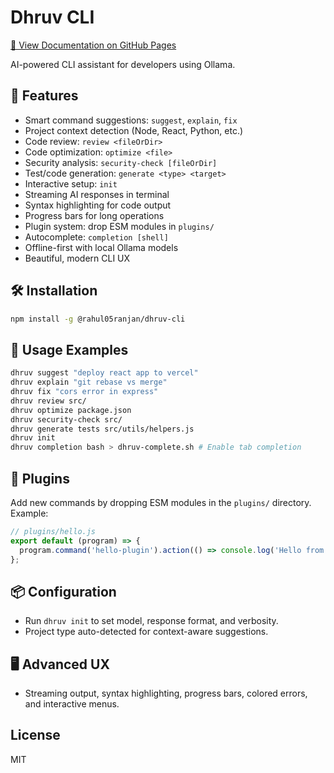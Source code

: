 # Dhruv CLI

[📖 View Documentation on GitHub Pages](https://rahul05ranjan.github.io/dhruv-cli/)

AI-powered CLI assistant for developers using Ollama.

## 🚀 Features
- Smart command suggestions: `suggest`, `explain`, `fix`
- Project context detection (Node, React, Python, etc.)
- Code review: `review <fileOrDir>`
- Code optimization: `optimize <file>`
- Security analysis: `security-check [fileOrDir]`
- Test/code generation: `generate <type> <target>`
- Interactive setup: `init`
- Streaming AI responses in terminal
- Syntax highlighting for code output
- Progress bars for long operations
- Plugin system: drop ESM modules in `plugins/`
- Autocomplete: `completion [shell]`
- Offline-first with local Ollama models
- Beautiful, modern CLI UX

## 🛠️ Installation
```bash
npm install -g @rahul05ranjan/dhruv-cli
```

## 📝 Usage Examples
```bash
dhruv suggest "deploy react app to vercel"
dhruv explain "git rebase vs merge"
dhruv fix "cors error in express"
dhruv review src/
dhruv optimize package.json
dhruv security-check src/
dhruv generate tests src/utils/helpers.js
dhruv init
dhruv completion bash > dhruv-complete.sh # Enable tab completion
```

## 🧩 Plugins
Add new commands by dropping ESM modules in the `plugins/` directory. Example:
```js
// plugins/hello.js
export default (program) => {
  program.command('hello-plugin').action(() => console.log('Hello from plugin!'));
};
```

## 📦 Configuration
- Run `dhruv init` to set model, response format, and verbosity.
- Project type auto-detected for context-aware suggestions.

## 🖥️ Advanced UX
- Streaming output, syntax highlighting, progress bars, colored errors, and interactive menus.

## License
MIT
